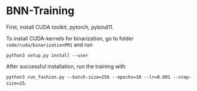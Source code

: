 # BNN-Training

First, install 
CUDA toolkit, pytorch, pybind11.

To install CUDA-kernels for binarization, go to folder ```code/cuda/binarizationPM1``` and run

```python3 setup.py install --user```


After successful installation, run the training with

```python3 run_fashion.py --batch-size=256 --epochs=10 --lr=0.001 --step-size=25```.
